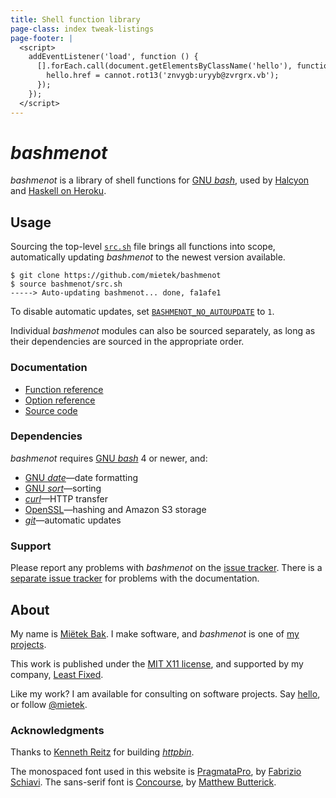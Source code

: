 ```yaml
---
title: Shell function library
page-class: index tweak-listings
page-footer: |
  <script>
    addEventListener('load', function () {
      [].forEach.call(document.getElementsByClassName('hello'), function (hello) {
        hello.href = cannot.rot13('znvygb:uryyb@zvrgrx.vb');
      });
    });
  </script>
---
```



_bashmenot_
===========

_bashmenot_ is a library of shell functions for [GNU _bash_](https://gnu.org/software/bash/), used by [Halcyon](https://halcyon.sh/) and [Haskell on Heroku](https://haskellonheroku.com/).


Usage
-----

Sourcing the top-level [`src.sh`](https://github.com/mietek/bashmenot/blob/master/src.sh) file brings all functions into scope, automatically updating _bashmenot_ to the newest version available.

```
$ git clone https://github.com/mietek/bashmenot
$ source bashmenot/src.sh
-----> Auto-updating bashmenot... done, fa1afe1
```

To disable automatic updates, set [`BASHMENOT_NO_AUTOUPDATE`](options/#bashmenot_no_autoupdate) to `1`.

Individual _bashmenot_ modules can also be sourced separately, as long as their dependencies are sourced in the appropriate order.


### Documentation

- [Function reference](functions/)
- [Option reference](options/)
- [Source code](https://github.com/mietek/bashmenot/)


### Dependencies

_bashmenot_ requires [GNU _bash_](https://gnu.org/software/bash/) 4 or newer, and:

- [GNU _date_](https://gnu.org/software/coreutils/manual/html_node/date-invocation.html)—date formatting
- [GNU _sort_](https://gnu.org/software/coreutils/manual/html_node/sort-invocation.html)—sorting
- [_curl_](http://curl.haxx.se/)—HTTP transfer
- [OpenSSL](https://openssl.org/)—hashing and Amazon S3 storage
- [_git_](http://git-scm.com/)—automatic updates


### Support

Please report any problems with _bashmenot_ on the [issue tracker](https://github.com/mietek/bashmenot/issues/).  There is a [separate issue tracker](https://github.com/mietek/bashmenot-website/issues/) for problems with the documentation.


About
-----

<span id="mietek"><a class="hello" href=""></a></span>

My name is [Miëtek Bak](https://mietek.io/).  I make software, and _bashmenot_ is one of [my projects](https://mietek.io/projects/).

This work is published under the [MIT X11 license](license/), and supported by my company, [Least Fixed](https://leastfixed.com/).

Like my work?  I am available for consulting on software projects.  Say <a class="hello" href="">hello</a>, or follow <a href="https://twitter.com/mietek">@mietek</a>.


### Acknowledgments

Thanks to [Kenneth Reitz](http://kennethreitz.org/) for building [_httpbin_](https://httpbin.org/).

The monospaced font used in this website is [PragmataPro](http://fsd.it/fonts/pragmatapro.htm), by [Fabrizio Schiavi](http://fsd.it/).  The sans-serif font is [Concourse](http://practicaltypography.com/concourse.html), by [Matthew Butterick](http://practicaltypography.com/).
